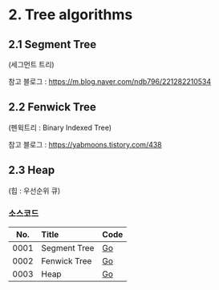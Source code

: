# 2. Tree algorithms

## 2.1 Segment Tree

(세그먼트 트리)

참고 블로그 : https://m.blog.naver.com/ndb796/221282210534

## 2.2 Fenwick Tree

(펜윅트리 : Binary Indexed Tree)

참고 블로그 : https://yabmoons.tistory.com/438

## 2.3 Heap

(힙 : 우선순위 큐)

### 소스코드

| No.  | Title        | Code             |
|:----:|:-------------|:-----------------|
| 0001 | Segment Tree | [Go](segment.go) |
| 0002 | Fenwick Tree | [Go](fenwick.go) |
| 0003 | Heap         | [Go](heap.go)    |
